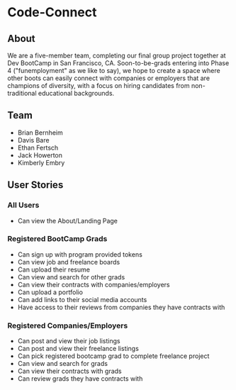 # Code-Connect

## About
We are a five-member team, completing our final group project together at Dev BootCamp in San Francisco, CA. Soon-to-be-grads entering into Phase 4 ("funemployment" as we like to say), we hope to create a space where other boots can easily connect with companies or employers that are champions of diversity, with a focus on hiring candidates from non-traditional educational backgrounds.

## Team

 * Brian Bernheim
 * Davis Bare
 * Ethan Fertsch
 * Jack Howerton
 * Kimberly Embry

## User Stories
### All Users
* Can view the About/Landing Page

### Registered BootCamp Grads
* Can sign up with program provided tokens
* Can view job and freelance boards
* Can upload their resume
* Can view and search for other grads
* Can view their contracts with companies/employers
* Can upload a portfolio
* Can add links to their social media accounts
* Have access to their reviews from companies they have contracts with

### Registered Companies/Employers
* Can post and view their job listings
* Can post and view their freelance listings
* Can pick registered bootcamp grad to complete freelance project
* Can view and search for grads
* Can view their contracts with grads
* Can review grads they have contracts with
